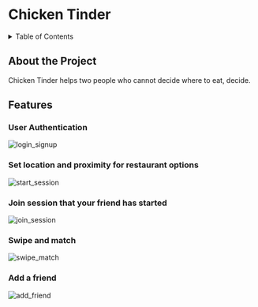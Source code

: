 <h1> Chicken Tinder </h1>

<details>
<summary>Table of Contents</summary>
<br>
 <ol> 
    <li> <a href="#about"> About the Project </a></li>
    <li> <a href="#features"> Features </a></li>
  </ol>
</details>

<div id="about">
 <h2> About the Project </h2>
Chicken Tinder helps two people who cannot decide where to eat, decide. 
</div>

<h2 id="features"> Features </h2>

<h3> User Authentication </h3>

![login_signup](https://user-images.githubusercontent.com/85098526/162946846-ddddd5cc-464b-49e8-8da4-b910da0da167.gif)

<h3> Set location and proximity for restaurant options </h3>

![start_session](https://user-images.githubusercontent.com/85098526/162947028-7843def2-7070-49c5-994d-518907affdf9.gif)

<h3> Join session that your friend has started </h3>

![join_session](https://user-images.githubusercontent.com/85098526/162947118-11c4154f-cefc-4216-9d46-16c4e56ced5d.gif)

<h3> Swipe and match </h3>

![swipe_match](https://user-images.githubusercontent.com/85098526/162947415-fb5621e8-5825-4df6-ac96-3649843eb440.gif)

<h3> Add a friend </h3>

![add_friend](https://user-images.githubusercontent.com/85098526/162947199-9f8d5943-f1ec-4c08-9792-f48702215a9c.gif)



